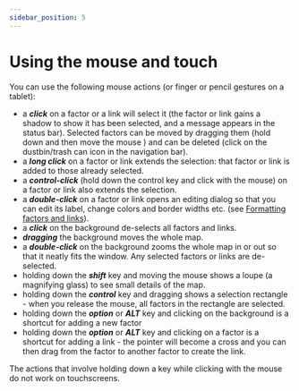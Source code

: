 ```yaml
---
sidebar_position: 5
---
```

# Using the mouse and touch

You can use the following mouse actions (or finger or pencil gestures on a tablet):

* a ***click*** on a factor or a link will select it (the factor or link gains a shadow to show it has been selected, and a message appears in the status bar).  Selected factors can be moved by dragging them (hold down and then move the mouse ) and can be deleted (click on the dustbin/trash can icon in the navigation bar).
* a ***long click*** on a factor or link extends the selection: that factor or link is added to those already selected.
* a ***control-click*** (hold down the control key and click with the mouse) on a factor or link also extends the selection.
* a ***double-click*** on a factor or link opens an editing dialog so that you can edit its label, change colors and border widths etc. (see [Formatting factors and links](GettingStarted/#formatting-factors-and-links)).
* a ***click*** on the background de-selects all factors and links.
* ***dragging*** the background moves the whole map.
* a ***double-click*** on the background zooms the whole map in or out so that it neatly fits the window.  Any selected factors or links are de-selected.
* holding down the ***shift*** key and moving the mouse shows a loupe (a magnifying glass) to see small details of the map.
* holding down the ***control*** key and dragging shows a selection rectangle - when you release the mouse, all factors in the rectangle are selected.
* holding down the ***option*** or ***ALT*** key and clicking on the background is a shortcut for adding a new factor
* holding down the ***option*** or ***ALT*** key and clicking on a factor is a shortcut for adding a link - the pointer will become a cross and you can then drag from the factor to another factor to create the link.

The actions that involve holding down a key while clicking with the mouse do not work on touchscreens.
